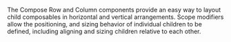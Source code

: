The Compose Row and Column components provide an
easy way to layout child composables in horizontal and
vertical arrangements.
Scope modifiers allow the
positioning, and sizing behavior of individual children to be
defined, including aligning and sizing children relative to
each other.

